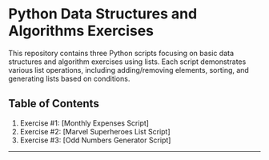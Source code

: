 # Python Data Structures and Algorithms Exercises

This repository contains three Python scripts focusing on basic data structures and algorithm exercises using lists. Each script demonstrates various list operations, including adding/removing elements, sorting, and generating lists based on conditions.

## Table of Contents

1. Exercise #1: [Monthly Expenses Script]
2. Exercise #2: [Marvel Superheroes List Script]
3. Exercise #3: [Odd Numbers Generator Script] 

---
